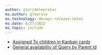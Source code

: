 ```yaml
---
author: gloridelmorales
ms.author: glmorale
ms.technology: devops-release-notes
ms.date: 6/27/2022
ms.topic: include
---
```


- [Assigned To children in Kanban cards](#assigned-to-children-in-kanban-cards)
- [General availability of Query by Parent Id](#general-availability-of-query-by-parent-id)